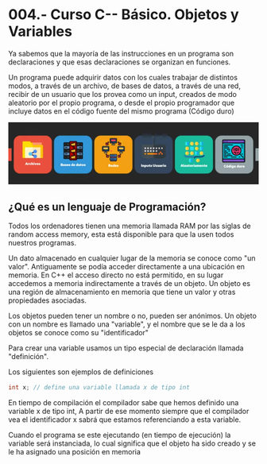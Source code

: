 004.- Curso C-- Básico. Objetos y Variables
= 

Ya sabemos que la mayoría de las instrucciones en un programa son declaraciones
y que esas declaraciones se organizan en funciones.

Un programa puede adquirir datos con los cuales trabajar de distintos modos, a
través de un archivo, de bases de datos, a través de una red, recibir de un
usuario que los provea como un input, creados de modo aleatorio por el propio
programa, o desde el propio programador que incluye datos en el código fuente del
mismo programa (Código duro)

![avatar](004/fuentes_de_datos.png)

## ¿Qué es un lenguaje de Programación?

Todos los ordenadores tienen una memoria llamada RAM por las siglas de random
access memory, esta está disponible para que la usen todos nuestros programas.

Un dato almacenado en cualquier lugar de la memoria se conoce como "un valor".
Antiguamente se podía acceder directamente a una ubicación en memoria. En C++
el acceso directo no está permitido, en su lugar accedemos a memoria
indirectamente a través de un objeto. Un objeto es una región de almacenamiento
en memoria que tiene un valor y otras propiedades asociadas.

Los objetos pueden tener un nombre o no, pueden ser anónimos. Un objeto con un
nombre es llamado una "variable", y el nombre que se le da a los objetos se
conoce como su "identificador"

Para crear una variable usamos un tipo especial de declaración llamada
"definición".

Los siguientes son ejemplos de definiciones  

```c++
int x; // define una variable llamada x de tipo int
```

En tiempo de compilación el compilador sabe que hemos definido una variable x
de tipo int, A partir de ese momento siempre que el compilador vea el
identificador x sabrá que estamos referenciando a esta variable.

Cuando el programa se este ejecutando (en tiempo de ejecución) la  variable
será instanciada, lo cual significa que el objeto ha sido creado y se le ha
asignado una posición en memoria

